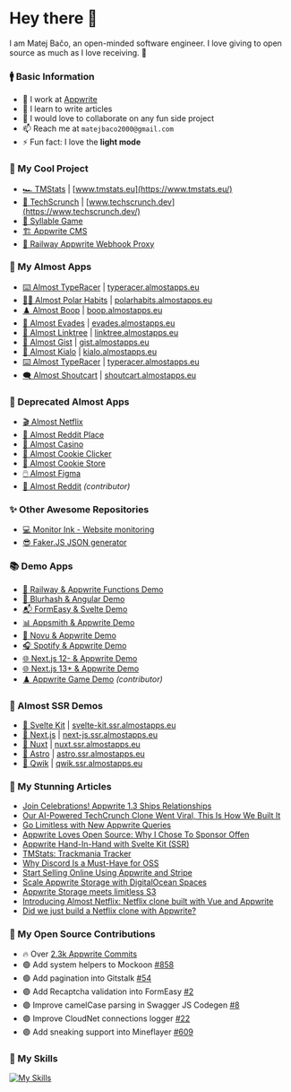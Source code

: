 # Hey there 👋

I am Matej Bačo, an open-minded software engineer.
I love giving to open source as much as I love receiving. 🎁

### 🚹 Basic Information

- 🔭 I work at [Appwrite](https://appwrite.io/)
- 🌱 I learn to write articles
- 👯 I would love to collaborate on any fun side project
- 📫 Reach me at `matejbaco2000@gmail.com`
- ⚡ Fun fact: I love the **light mode**

### 🥇 My Cool Project

- [🏎️ TMStats](https://github.com/Meldiron/tmstats) | [www.tmstats.eu](https://www.tmstats.eu/)
- [📰 TechScrunch](https://github.com/appwrite/techscrunch) | [www.techscrunch.dev](https://www.techscrunch.dev/)
- [📖 Syllable Game](https://github.com/Meldiron/syllable-game)
- [🏗️ Appwrite CMS](https://github.com/Meldiron/appwrite-cms)
- [🚦 Railway Appwrite Webhook Proxy](https://github.com/Meldiron/railway-webhook-proxy)

### 🥈 My Almost Apps

- [⌨️ Almost TypeRacer](https://github.com/Meldiron/almost-typeracer) | [typeracer.almostapps.eu](https://typeracer.almostapps.eu/)
- [🐻‍❄️ Almost Polar Habits](https://github.com/Meldiron/almost-polar-habits) | [polarhabits.almostapps.eu](https://polarhabits.almostapps.eu/)
- [♟️ Almost Boop](https://github.com/Meldiron/almost-boop) | [boop.almostapps.eu](https://boop.almostapps.eu/)
- [🔴 Almost Evades](https://github.com/Meldiron/almost-evades) | [evades.almostapps.eu](https://evades.almostapps.eu/)
- [🔗 Almost Linktree](https://github.com/Meldiron/almost-linktree) | [linktree.almostapps.eu](https://linktree.almostapps.eu/)
- [📄 Almost Gist](https://github.com/Meldiron/almost-gist) | [gist.almostapps.eu](https://gist.almostapps.eu/)
- [💬 Almost Kialo](https://github.com/Meldiron/almost-kialo) | [kialo.almostapps.eu](https://kialo.almostapps.eu/)
- [⌨️ Almost TypeRacer](https://github.com/Meldiron/almost-typeracer) | [typeracer.almostapps.eu](https://typeracer.almostapps.eu/)
- [🗨️ Almost Shoutcart](https://github.com/Meldiron/almost-shoutcart) | [shoutcart.almostapps.eu](https://shoutcart.almostapps.eu/)

### 👵 Deprecated Almost Apps

- [🎬 Almost Netflix](https://github.com/appwrite/demo-almost-netflix-for-web)
- [🎨 Almost Reddit Place](https://github.com/Meldiron/almost-reddit-place)
- [🎰 Almost Casino](https://github.com/Meldiron/almost-casino)
- [🍪 Almost Cookie Clicker](https://github.com/Meldiron/cookie-clicker-using-appwrie)
- [🛒 Almost Cookie Store](https://github.com/Meldiron/almost-cookie-store)
- [🖱️ Almost Figma](https://github.com/Meldiron/realtime-playground-appwrite)
- [📰 Almost Reddit](https://github.com/MatusFercak/coddit-app) _(contributor)_

### ✨ Other Awesome Repositories

- [💻 Monitor Ink - Website monitoring](https://github.com/Meldiron/monitor-ink)
- [😎 Faker.JS JSON generator](https://github.com/Meldiron/faker-generator)

### 📚 Demo Apps

- [🚄 Railway & Appwrite Functions Demo](https://github.com/Meldiron/railway-webhook-proxy)
- [🎨 Blurhash & Angular Demo](https://github.com/Meldiron/blurhash-angular-demo)
- [📬 FormEasy & Svelte Demo](https://github.com/Meldiron/formeasy-svelte)
- [📊 Appsmith & Appwrite Demo](https://github.com/Meldiron/appwrite-appsmith-demo)
- [🔔 Novu & Appwrite Demo](https://github.com/Meldiron/appwrite-novu-demo)
- [🎧 Spotify & Appwrite Demo](https://github.com/Meldiron/appwrite-spotify)
- [🌐 Next.js 12- & Appwrite Demo](https://github.com/Meldiron/appwrite-next-ssr)
- [🌐 Next.js 13+ & Appwrite Demo](https://github.com/Meldiron/appwrite-next13-ssr)
- [♟️ Appwrite Game Demo](https://github.com/Benji47/knight-game)  _(contributor)_

### 🤖 Almost SSR Demos

- [🔦 Svelte Kit](https://github.com/Meldiron/appwrite-ssr-svelte-kit) | [svelte-kit.ssr.almostapps.eu](https://svelte-kit.ssr.almostapps.eu/)
- [🔦 Next.js](https://github.com/Meldiron/appwrite-ssr-next-js) | [next-js.ssr.almostapps.eu](https://next-js.ssr.almostapps.eu/)
- [🔦 Nuxt](https://github.com/Meldiron/appwrite-ssr-nuxt) | [nuxt.ssr.almostapps.eu](https://nuxt.ssr.almostapps.eu/)
- [🔦 Astro](https://github.com/Meldiron/appwrite-ssr-astro) | [astro.ssr.almostapps.eu](https://astro.ssr.almostapps.eu/)
- [🔦 Qwik](https://github.com/Meldiron/appwrite-ssr-qwik) | [qwik.ssr.almostapps.eu](https://qwik.ssr.almostapps.eu/)

### 📘 My Stunning Articles

<!-- BLOG-POST-LIST:START -->
- [Join Celebrations! Appwrite 1.3 Ships Relationships](https://dev.to/appwrite/join-celebrations-appwrite-13-ships-relationships-57fc)
- [Our AI-Powered TechCrunch Clone Went Viral, This Is How We Built It](https://dev.to/appwrite/our-ai-powered-techcrunch-clone-went-viral-this-is-how-we-built-it-495d)
- [Go Limitless with New Appwrite Queries](https://dev.to/appwrite/go-limitless-with-new-appwrite-queries-2ajg)
- [Appwrite Loves Open Source: Why I Chose To Sponsor Offen](https://dev.to/appwrite/appwrite-loves-open-source-why-i-chose-to-sponsor-offen-5efn)
- [Appwrite Hand-In-Hand with Svelte Kit &lpar;SSR&rpar;](https://dev.to/meldiron/appwrite-hand-in-hand-with-svelte-kit-ssr-5097)
- [TMStats: Trackmania Tracker](https://dev.to/meldiron/tmstats-trackmania-tracker-1k1a)
- [Why Discord Is a Must-Have for OSS](https://dev.to/appwrite/why-discord-is-a-must-have-for-oss-2jpj)
- [Start Selling Online Using Appwrite and Stripe](https://dev.to/appwrite/start-selling-online-using-appwrite-and-stripe-3l04)
- [Scale Appwrite Storage with DigitalOcean Spaces](https://dev.to/appwrite/scale-appwrite-storage-with-digitalocean-spaces-36kh)
- [Appwrite Storage meets limitless S3](https://dev.to/appwrite/appwrite-storage-meets-limitless-s3-1g89)
- [Introducing Almost Netflix: Netflix clone built with Vue and Appwrite](https://dev.to/appwrite/introducing-almost-netflix-a-netflix-clone-built-with-vue-and-appwrite-34nb)
- [Did we just build a Netflix clone with Appwrite?](https://dev.to/appwrite/did-we-just-build-a-netflix-clone-with-appwrite-28ok)
<!-- BLOG-POST-LIST:END -->

### 🤝 My Open Source Contributions

- 🔥 Over [2.3k Appwrite Commits](https://github.com/search?q=org%3Aappwrite+org%3Autopia-php+org%3Aopen-runtimes+author%3Ameldiron&type=commits&query=org%3Aappwrite+org%3Autopia-php+org%3Aopen-runtimes+is%3Apr+author%3Ameldiron)
- 🟢 Add system helpers to Mockoon [#858](https://github.com/mockoon/mockoon/pull/858)
- 🟢 Add pagination into Gitstalk [#54](https://github.com/thelittlewonder/gitstalk/pull/54)
- 🟣 Add Recaptcha validation into FormEasy [#2](https://github.com/Basharath/FormEasy/pull/2)
- 🟣 Improve camelCase parsing in Swagger JS Codegen [#8](https://github.com/bart-sk/swagger-js-codegen/pull/8)
- 🟣 Improve CloudNet connections logger [#22](https://github.com/CloudNetService/CloudNet-v3/pull/22)
- 🟣 Add sneaking support into Mineflayer [#609](https://github.com/PrismarineJS/mineflayer/pull/609)

### 🔧 My Skills

[![My Skills](https://skillicons.dev/icons?i=appwrite,html,css,sass,tailwind,js,ts,vue,svelte,angular,deno,nodejs,php,mysql,docker,git&perline=8)](https://matejbaco.eu/)



